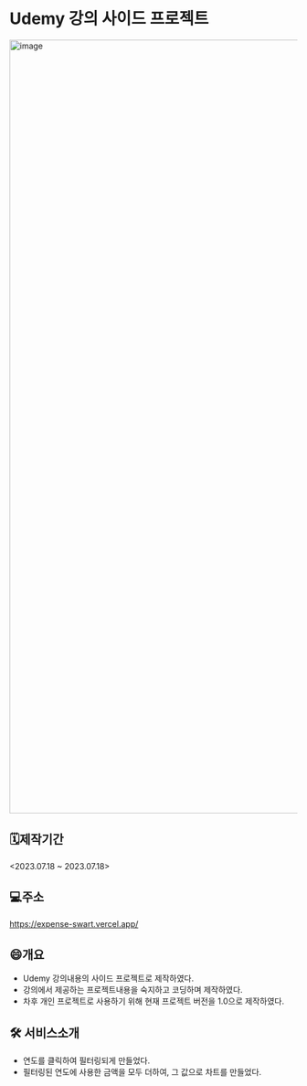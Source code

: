 # Udemy 강의 사이드 프로젝트
<img width="1354" alt="image" src="https://github.com/Jaek1783/expense/assets/73649967/14967423-814d-470c-8a63-8a99cca61f6e">

## 🗓️제작기간
<2023.07.18 ~ 2023.07.18>

## 💻주소

https://expense-swart.vercel.app/

## 😄개요
* Udemy 강의내용의 사이드 프로젝트로 제작하였다.
* 강의에서 제공하는 프로젝트내용을 숙지하고 코딩하며 제작하였다.
* 차후 개인 프로젝트로 사용하기 위해 현재 프로젝트 버전을 1.0으로 제작하였다.


## 🛠️ 서비스소개
* 연도를 클릭하여 필터링되게 만들었다.
* 필터링된 연도에 사용한 금액을 모두 더하여, 그 값으로 차트를 만들었다.
